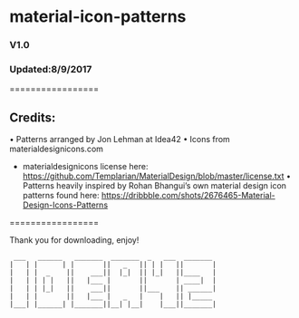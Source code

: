 # material-icon-patterns

### V1.0
### Updated:8/9/2017

=================

## Credits:

• Patterns arranged by Jon Lehman at Idea42
• Icons from materialdesignicons.com
  - materialdesignicons license here: https://github.com/Templarian/MaterialDesign/blob/master/license.txt
• Patterns heavily inspired by Rohan Bhangui’s own material design icon patterns found here: https://dribbble.com/shots/2676465-Material-Design-Icons-Patterns

=================



Thank you for downloading, enjoy!

```
 ___   ______   _______  _______  _   ___  _______ 
|   | |      | |       ||   _   || | |   ||       |
|   | |  _    ||    ___||  |_|  || |_|   ||____   |
|   | | | |   ||   |___ |       ||       | ____|  |
|   | | |_|   ||    ___||       ||___    || ______|
|   | |       ||   |___ |   _   |    |   || |_____ 
|___| |______| |_______||__| |__|    |___||_______|

```